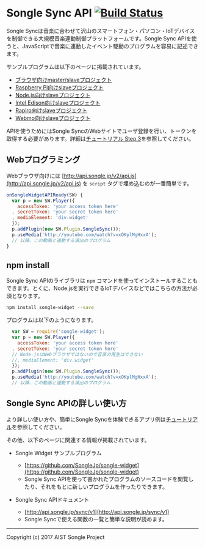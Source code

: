 # Songle Sync API [![Build Status](https://travis-ci.org/SongleJp/songle-widget.svg?branch=master)](https://travis-ci.org/SongleJp/songle-widget)

Songle Syncは音楽に合わせて沢山のスマートフォン・パソコン・IoTデバイスを制御できる大規模音楽連動制御プラットフォームです。Songle Sync APIを使うと、JavaScriptで音楽に連動したイベント駆動のプログラムを容易に記述できます。

サンプルプログラムは以下のページに掲載されています。

- [ブラウザ向けmaster/slaveプロジェクト](https://github.com/SongleJp/songle-sync-app-browser)
- [Raspberry Pi向けslaveプロジェクト](https://github.com/SongleJp/songle-sync-app-pi)
- [Node.js向けslaveプロジェクト](https://github.com/SongleJp/songle-sync-app-nodejs)
- [Intel Edison向けslaveプロジェクト](https://github.com/SongleJp/songle-sync-app-edison)
- [Rapiro向けslaveプロジェクト](https://github.com/SongleJp/songle-sync-app-rapiro)
- [Webmo向けslaveプロジェクト](https://github.com/SongleJp/songle-sync-app-webmo)

APIを使うためにはSongle SyncのWebサイトでユーザ登録を行い、トークンを取得する必要があります。詳細は[チュートリアル Step.3](http://tutorial.songle.jp/sync/step3)を参照してください。

## Webプログラミング

Webブラウザ向けには [http://api.songle.jp/v2/api.js](http://api.songle.jp/v2/api.js) を `script` タグで埋め込むのが一番簡単です。

```javascript
onSongleWidgetAPIReady(SW) {
  var p = new SW.Player({
    accessToken: 'your access token here'
  , secretToken: 'your secret token here'
  , mediaElement: 'div.widget'
  });
  p.addPlugin(new SW.Plugin.SongleSync());
  p.useMedia('http://youtube.com/watch?v=xOKplMgHxxA');
  // 以降、この動画と連動する演出のプログラム
}
```

## npm install

Songle Sync APIのライブラリは `npm` コマンドを使ってインストールすることもできます。とくに、Node.jsを実行できるIoTデバイスなどではこちらの方法が必須となります。

```sh
npm install songle-widget --save
```

プログラムは以下のようになります。

```javascript
  var SW = require('songle-widget');
  var p = new SW.Player({
    accessToken: 'your access token here'
  , secretToken: 'your secret token here'
  // Node.jsはWebブラウザではないので音楽の再生はできない
  //, mediaElement: 'div.widget'
  });
  p.addPlugin(new SW.Plugin.SongleSync());
  p.useMedia('http://youtube.com/watch?v=xOKplMgHxxA');
  // 以降、この動画と連動する演出のプログラム
```

## Songle Sync APIの詳しい使い方

より詳しい使い方や、簡単にSongle Syncを体験できるアプリ例は[チュートリアル](http://tutorial.songle.jp/sync)を参照してください。

その他、以下のページに関連する情報が掲載されています。

- Songle Widget サンプルプログラム

   - [https://github.com/SongleJp/songle-widget](https://github.com/SongleJp/songle-widget)
   - Songle Sync APIを使って書かれたプログラムのソースコードを閲覧したり、それをもとに新しいプログラムを作ったりできます。

- Songle Sync APIドキュメント

   - [http://api.songle.jp/sync/v1](http://api.songle.jp/sync/v1)
   - Songle Syncで使える関数の一覧と簡単な説明が読めます。

---
Copyright (c) 2017 AIST Songle Project
